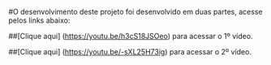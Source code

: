 #O desenvolvimento deste projeto foi desenvolvido em duas partes, acesse pelos links abaixo:

##[Clique aqui] (https://youtu.be/h3cS18JSOeo) para acessar o 1º vídeo.

##[Clique aqui] (https://youtu.be/-sXL25H73ig) para acessar o 2º vídeo.
